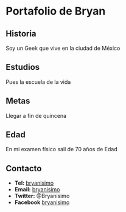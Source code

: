 # Portafolio de Bryan

## Historia

Soy un Geek que vive en la ciudad de México

## Estudios

Pues la escuela de la vida

## Metas

Llegar a fin de quincena

## Edad

En mi examen físico salí de 70 años de Edad

## Contacto

* **Tel:** [bryanisimo](tel:5536553309)
* **Email:** [bryanisimo](mailto:bryanisimo@gmail.com)
* **Twitter:** @Bryanisimo
* **Facebook** [bryanisimo](https://facebook.com/bryanisimo)
